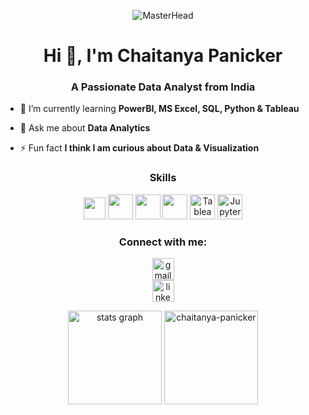 <div align="center">
  
![MasterHead](https://media.licdn.com/dms/image/v2/D4D16AQFtQm1V5xx7_w/profile-displaybackgroundimage-shrink_200_800/profile-displaybackgroundimage-shrink_200_800/0/1710870009359?e=2147483647&v=beta&t=cIZvlOB6_rB053_id6XabKgAprryKmT20PYaSfkCl_A)

</div>

<h1 align="center">Hi 👋, I'm Chaitanya Panicker</h1>
<h3 align="center">A Passionate Data Analyst from India</h3>

- 🌱 I’m currently learning **PowerBI, MS Excel, SQL, Python & Tableau**
  
- 💬 Ask me about **Data Analytics**

- ⚡ Fun fact **I think I am curious about Data & Visualization**

<h3 align="center">Skills</h3>
<p align="center">
  <img src="https://upload.wikimedia.org/wikipedia/commons/thumb/c/cf/New_Power_BI_Logo.svg/1200px-New_Power_BI_Logo.svg.png" width="35" height="35"/>
  <img src="https://img.icons8.com/ios-filled/50/000000/sql.png" width="40" height="40"/>
  <img src="https://img.icons8.com/color/48/000000/python--v1.png" width="40" height="40"/>
  <img src="https://img.icons8.com/color/48/000000/microsoft-excel-2019--v1.png" width="40" height="40"/>
  <img src="https://img.icons8.com/color/48/000000/tableau-software.png" width="40" height="40" alt="Tableau"/>
  <img src="https://upload.wikimedia.org/wikipedia/commons/thumb/3/38/Jupyter_logo.svg/883px-Jupyter_logo.svg.png" width="40" height="40" alt="Jupyter Notebook"/>
</p>

<div align="center">
<h3 align="center">Connect with me:</h3>
<p align="center">
<a href="mailto:chaitanya.panicker98@gmail.com" target="_blank">
  <img src="https://img.shields.io/static/v1?message=Gmail&logo=gmail&label=&color=D14836&logoColor=white&labelColor=&style=for-the-badge" height="35" alt="gmail logo" />
</a>
<br/>
<a href="https://www.linkedin.com/in/chaitanyapanicker98/" target="_blank">
  <img src="https://img.shields.io/static/v1?message=LinkedIn&logo=linkedin&label=&color=0077B5&logoColor=white&labelColor=&style=for-the-badge" height="35" alt="linkedin logo" />
</a>
</p>

<div align="center">
  <img src="https://github-readme-stats.vercel.app/api?username=chaitanya-panicker&hide_title=false&hide_rank=true&show_icons=true&include_all_commits=true&count_private=true&disable_animations=false&theme=dracula&locale=en&hide_border=false" height="150" alt="stats graph"  />
  <img src="https://github-readme-streak-stats.herokuapp.com/?user=chaitanya-panicker&" alt="chaitanya-panicker" height="150"/>
</div>
